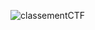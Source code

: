 ![classementCTF](https://user-images.githubusercontent.com/91023285/135715788-482b3fec-7e74-4d14-b854-e8ca9e5dc5fe.png)
